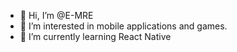 - 👋 Hi, I’m @E-MRE
- 👀 I’m interested in mobile applications and games.
- 🌱 I’m currently learning React Native

<!---
E-MRE/E-MRE is a ✨ special ✨ repository because its `README.md` (this file) appears on your GitHub profile.
You can click the Preview link to take a look at your changes.
--->
